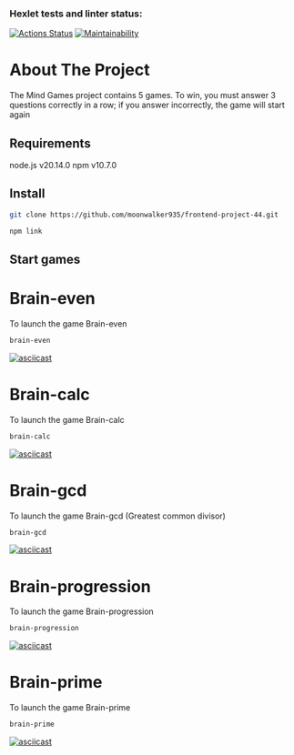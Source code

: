 ### Hexlet tests and linter status:
[![Actions Status](https://github.com/moonwalker935/frontend-project-44/actions/workflows/hexlet-check.yml/badge.svg)](https://github.com/moonwalker935/frontend-project-44/actions)
[![Maintainability](https://api.codeclimate.com/v1/badges/b5240ef7b033e98df7bd/maintainability)](https://codeclimate.com/github/moonwalker935/frontend-project-44/maintainability)

# About The Project
The Mind Games project contains 5 games. To win, you must answer 3 questions correctly in a row; if you answer incorrectly, the game will start again

## Requirements
node.js v20.14.0
npm v10.7.0

## Install
```bash
git clone https://github.com/moonwalker935/frontend-project-44.git
```
```bash
npm link
```

## Start games
# Brain-even
To launch the game Brain-even
```bash
brain-even
```
[![asciicast](https://asciinema.org/a/LYmAs7GKzyBmwA2RZTYDyH085.svg)](https://asciinema.org/a/LYmAs7GKzyBmwA2RZTYDyH085)

# Brain-calc
To launch the game Brain-calc
```bash
brain-calc
```
[![asciicast](https://asciinema.org/a/yODteSmKFTp5fQiVAebOE5qyb.svg)](https://asciinema.org/a/yODteSmKFTp5fQiVAebOE5qyb)

# Brain-gcd
To launch the game Brain-gcd (Greatest common divisor)
```bash
brain-gcd
```
[![asciicast](https://asciinema.org/a/7TmtsAeIEIVMNvB0CF54xT0SQ.svg)](https://asciinema.org/a/7TmtsAeIEIVMNvB0CF54xT0SQ)

# Brain-progression
To launch the game Brain-progression
```bash
brain-progression
```
[![asciicast](https://asciinema.org/a/1RxXsJW2rvGOXKCHWE8R4peY2.svg)](https://asciinema.org/a/1RxXsJW2rvGOXKCHWE8R4peY2)

# Brain-prime
To launch the game Brain-prime
```bash
brain-prime
```
[![asciicast](https://asciinema.org/a/nHhTv6xEy4FWjjPsD0zZMPbtb.svg)](https://asciinema.org/a/nHhTv6xEy4FWjjPsD0zZMPbtb)
